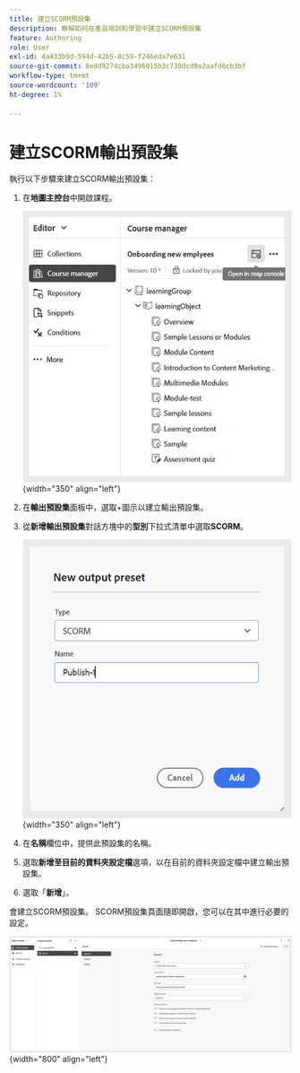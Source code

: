 ```yaml
---
title: 建立SCORM預設集
description: 瞭解如何在產品培訓和學習中建立SCORM預設集
feature: Authoring
role: User
exl-id: 4a433b9d-594d-42b5-8c59-f246eda7e631
source-git-commit: 8edd9274cba3496015b3c730dcd9a2aafd6cb3bf
workflow-type: tm+mt
source-wordcount: '109'
ht-degree: 1%

---
```


# 建立SCORM輸出預設集

執行以下步驟來建立SCORM輸出預設集：

1. 在&#x200B;**地圖主控台**&#x200B;中開啟課程。

   ![](assets/open-in-map-console.png){width="350" align="left"}

1. 在&#x200B;**輸出預設集**&#x200B;面板中，選取+圖示以建立輸出預設集。
1. 從&#x200B;**新增輸出預設集**&#x200B;對話方塊中的&#x200B;**型別**&#x200B;下拉式清單中選取&#x200B;**SCORM**。

   ![](assets/scorm-preset.png){width="350" align="left"}

1. 在&#x200B;**名稱**&#x200B;欄位中，提供此預設集的名稱。
1. 選取&#x200B;**新增至目前的資料夾設定檔**&#x200B;選項，以在目前的資料夾設定檔中建立輸出預設集。
1. 選取「**新增**」。

會建立SCORM預設集。 SCORM預設集頁面隨即開啟，您可以在其中進行必要的設定。

![](assets/scorm-output-preset.png){width="800" align="left"}